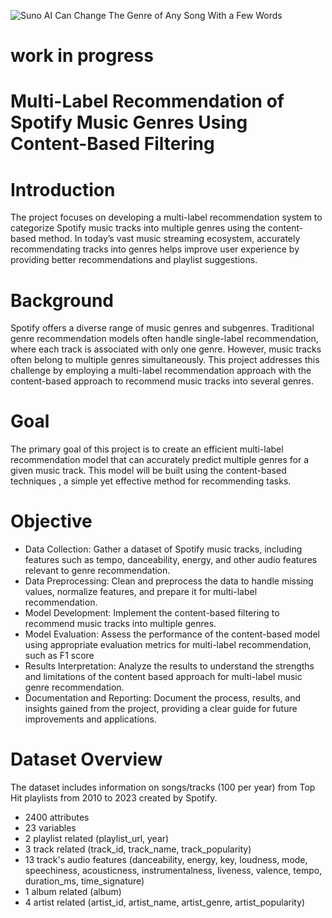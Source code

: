![Suno AI Can Change The Genre of Any Song With a Few Words](https://github.com/user-attachments/assets/3961283f-5221-45e1-9c91-3168c6aa9774)

# work in progress

# Multi-Label Recommendation of Spotify Music Genres Using Content-Based Filtering

# Introduction
The project focuses on developing a multi-label recommendation system to categorize Spotify music tracks into multiple genres using the content-based method. In today’s vast music streaming ecosystem, accurately recommendating tracks into genres helps improve user experience by providing better recommendations and playlist suggestions.

# Background
Spotify offers a diverse range of music genres and subgenres. Traditional genre recommendation models often handle single-label recommendation, where each track is associated with only one genre. However, music tracks often belong to multiple genres simultaneously. This project addresses this challenge by employing a multi-label recommendation approach with the content-based approach  to recommend music tracks into several genres.

# Goal
The primary goal of this project is to create an efficient multi-label recommendation model that can accurately predict multiple genres for a given music track. This model will be built using the content-based techniques , a simple yet effective method for recommending tasks.

# Objective
- Data Collection: Gather a dataset of Spotify music tracks, including features such as tempo, danceability, energy, and other audio features relevant to genre recommendation.
- Data Preprocessing: Clean and preprocess the data to handle missing values, normalize features, and prepare it for multi-label recommendation.
- Model Development: Implement the content-based filtering to recommend music tracks into multiple genres.
- Model Evaluation: Assess the performance of the content-based model using appropriate evaluation metrics for multi-label recommendation, such as F1 score
- Results Interpretation: Analyze the results to understand the strengths and limitations of the content based approach for multi-label music genre recommendation.
- Documentation and Reporting: Document the process, results, and insights gained from the project, providing a clear guide for future improvements and applications.

# Dataset Overview

The dataset includes information on songs/tracks (100 per year) from Top Hit playlists from 2010 to 2023 created by Spotify.

- 2400 attributes
- 23 variables
- 2 playlist related (playlist_url, year)
- 3 track related (track_id, track_name, track_popularity)
- 13 track's audio features (danceability, energy, key, loudness, mode, speechiness, acousticness, instrumentalness, liveness, valence, tempo, duration_ms, time_signature)
- 1 album related (album)
- 4 artist related (artist_id, artist_name, artist_genre, artist_popularity)
